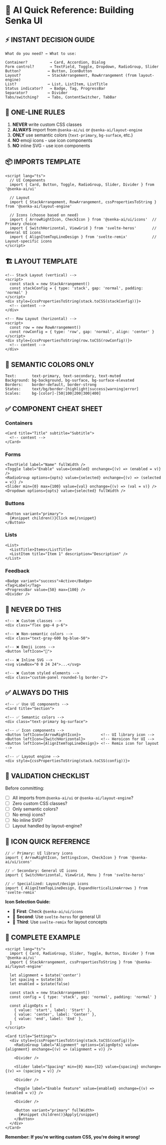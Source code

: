 # 🤖 AI Quick Reference: Building Senka UI

## ⚡ INSTANT DECISION GUIDE

```
What do you need? → What to use:

Container?          → Card, Accordion, Dialog
Form control?       → TextField, Toggle, Dropdown, RadioGroup, Slider
Button?            → Button, IconButton
Layout?            → StackArrangement, RowArrangement (from layout-engine)
List?              → List, ListItem, ListTitle
Status indicator?   → Badge, Tag, ProgressBar
Separator?         → Divider
Tabs/switching?    → Tabs, ContentSwitcher, TabBar
```

## 🎯 ONE-LINE RULES

1. **NEVER** write custom CSS classes
2. **ALWAYS** import from `@senka-ai/ui` or `@senka-ai/layout-engine`
3. **ONLY** use semantic colors (`text-primary`, `bg-surface`, etc.)
4. **NO** emoji icons - use icon components
5. **NO** inline SVG - use icon components

## 📦 IMPORTS TEMPLATE

```svelte
<script lang="ts">
  // UI Components
  import { Card, Button, Toggle, RadioGroup, Slider, Divider } from '@senka-ai/ui'

  // Layout
  import { StackArrangement, RowArrangement, cssPropertiesToString } from '@senka-ai/layout-engine'

  // Icons (choose based on need)
  import { ArrowRightIcon, CheckIcon } from '@senka-ai/ui/icons'  // Primary choice
  import { SwitchHorizontal, ViewGrid } from 'svelte-heros'       // General UI icons
  import { AlignItemTopLineDesign } from 'svelte-remix'           // Layout-specific icons
</script>
```

## 🏗️ LAYOUT TEMPLATE

```svelte
<!-- Stack Layout (vertical) -->
<script>
  const stack = new StackArrangement()
  const stackConfig = { type: 'stack', gap: 'normal', padding: 'normal' }
</script>
<div style={cssPropertiesToString(stack.toCSS(stackConfig))}>
  <!-- content -->
</div>

<!-- Row Layout (horizontal) -->
<script>
  const row = new RowArrangement()
  const rowConfig = { type: 'row', gap: 'normal', align: 'center' }
</script>
<div style={cssPropertiesToString(row.toCSS(rowConfig))}>
  <!-- content -->
</div>
```

## 🎨 SEMANTIC COLORS ONLY

```
Text:       text-primary, text-secondary, text-muted
Background: bg-background, bg-surface, bg-surface-elevated
Borders:    border-default, border-strong
States:     text/bg/border-[highlight|success|warning|error]
Scales:     bg-[color]-[50|100|200|300|400]
```

## ✅ COMPONENT CHEAT SHEET

### Containers

```svelte
<Card title="Title" subtitle="Subtitle">
  <!-- content -->
</Card>
```

### Forms

```svelte
<TextField label="Name" fullWidth />
<Toggle label="Enable" value={enabled} onchange={(v) => (enabled = v)} />
<RadioGroup options={opts} value={selected} onchange={(v) => (selected = v)} />
<Slider min={0} max={100} value={val} onchange={(v) => (val = v)} />
<Dropdown options={opts} value={selected} fullWidth />
```

### Buttons

```svelte
<Button variant="primary">
  {#snippet children()}Click me{/snippet}
</Button>
```

### Lists

```svelte
<List>
  <ListTitle>Items</ListTitle>
  <ListItem title="Item 1" description="Description" />
</List>
```

### Feedback

```svelte
<Badge variant="success">Active</Badge>
<Tag>Label</Tag>
<ProgressBar value={50} max={100} />
<Divider />
```

## 🚫 NEVER DO THIS

```svelte
<!-- ❌ Custom classes -->
<div class="flex gap-4 p-6">

<!-- ❌ Non-semantic colors -->
<div class="text-gray-600 bg-blue-50">

<!-- ❌ Emoji icons -->
<Button leftIcon="🚀">

<!-- ❌ Inline SVG -->
<svg viewBox="0 0 24 24">...</svg>

<!-- ❌ Custom styled elements -->
<div class="custom-panel rounded-lg border-2">
```

## ✅ ALWAYS DO THIS

```svelte
<!-- ✅ Use UI components -->
<Card title="Section">

<!-- ✅ Semantic colors -->
<div class="text-primary bg-surface">

<!-- ✅ Icon components -->
<Button leftIcon={ArrowRightIcon}>         <!-- UI library icon -->
<Button leftIcon={SwitchHorizontal}>       <!-- Heroicon for UI -->
<Button leftIcon={AlignItemTopLineDesign}> <!-- Remix icon for layout -->

<!-- ✅ Layout engine -->
<div style={cssPropertiesToString(stack.toCSS(config))}>
```

## 🎯 VALIDATION CHECKLIST

Before committing:

- [ ] All imports from `@senka-ai/ui` or `@senka-ai/layout-engine`?
- [ ] Zero custom CSS classes?
- [ ] Only semantic colors?
- [ ] No emoji icons?
- [ ] No inline SVG?
- [ ] Layout handled by layout-engine?

## 🎨 ICON QUICK REFERENCE

```svelte
// ✅ Primary: UI library icons
import { ArrowRightIcon, SettingsIcon, CheckIcon } from '@senka-ai/ui/icons'

// ✅ Secondary: General UI icons
import { SwitchHorizontal, ViewGrid, Menu } from 'svelte-heros'

// ✅ Specialized: Layout/design icons
import { AlignItemTopLineDesign, ExpandVerticalLineArrows } from 'svelte-remix'
```

**Icon Selection Guide:**
- 🥇 **First**: Check `@senka-ai/ui/icons` 
- 🥈 **Second**: Use `svelte-heros` for general UI
- 🥉 **Third**: Use `svelte-remix` for layout concepts

## 🚀 COMPLETE EXAMPLE

```svelte
<script lang="ts">
  import { Card, RadioGroup, Slider, Toggle, Button, Divider } from '@senka-ai/ui'
  import { StackArrangement, cssPropertiesToString } from '@senka-ai/layout-engine'

  let alignment = $state('center')
  let spacing = $state(16)
  let enabled = $state(false)

  const stack = new StackArrangement()
  const config = { type: 'stack', gap: 'normal', padding: 'normal' }

  const alignOpts = [
    { value: 'start', label: 'Start' },
    { value: 'center', label: 'Center' },
    { value: 'end', label: 'End' },
  ]
</script>

<Card title="Settings">
  <div style={cssPropertiesToString(stack.toCSS(config))}>
    <RadioGroup label="Alignment" options={alignOpts} value={alignment} onchange={(v) => (alignment = v)} />

    <Divider />

    <Slider label="Spacing" min={0} max={32} value={spacing} onchange={(v) => (spacing = v)} />

    <Divider />

    <Toggle label="Enable feature" value={enabled} onchange={(v) => (enabled = v)} />

    <Divider />

    <Button variant="primary" fullWidth>
      {#snippet children()}Apply{/snippet}
    </Button>
  </div>
</Card>
```

**Remember: If you're writing custom CSS, you're doing it wrong!**
